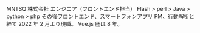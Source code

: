 MNTSQ 株式会社 エンジニア（フロントエンド担当）
Flash > perl > Java > python > php
その後フロントエンド、スマートフォンアプリ PM、行動解析と経て 2022 年 2 月より現職。
Vue.js 歴は 8 年。

